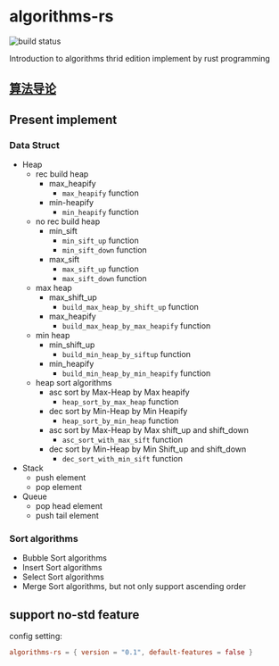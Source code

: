 # algorithms-rs

![build status](https://app.travis-ci.com/DaviRain-Su/algorithms-rs.svg?branch=main)

Introduction to algorithms thrid edition implement by rust programming


## [算法导论](SUMMARY.md)

## Present implement

### Data Struct

- Heap
  - rec build heap
    - max_heapify
      - `max_heapify` function
    - min-heapify
      - `min_heapify` function
  - no rec build heap
    - min_sift
      - `min_sift_up` function
      - `min_sift_down` function
    - max_sift
      - `max_sift_up` function
      - `max_sift_down` function
  - max heap
    - max_shift_up
      - `build_max_heap_by_shift_up` function
    - max_heapify
      - `build_max_heap_by_max_heapify` function
  - min heap
    - min_shift_up
      - `build_min_heap_by_siftup` function
    - min_heapify
      - `build_min_heap_by_min_heapify` function
  - heap sort algorithms
    - asc sort by Max-Heap by Max heapify
      - `heap_sort_by_max_heap` function
    - dec sort by Min-Heap by Min Heapify
      - `heap_sort_by_min_heap` function
    - asc sort by Max-Heap by Max shift_up and shift_down
      - `asc_sort_with_max_sift` function
    - dec sort by Min-Heap by Min Shift_up and shift_down
      - `dec_sort_with_min_sift` function
- Stack
  - push element
  - pop element
- Queue
  - pop head element
  - push tail element

### Sort algorithms

- Bubble Sort algorithms
- Insert Sort algorithms
- Select Sort algorithms
- Merge Sort algorithms, but not only support ascending order


## support no-std feature

config setting:

```toml
algorithms-rs = { version = "0.1", default-features = false }
```
